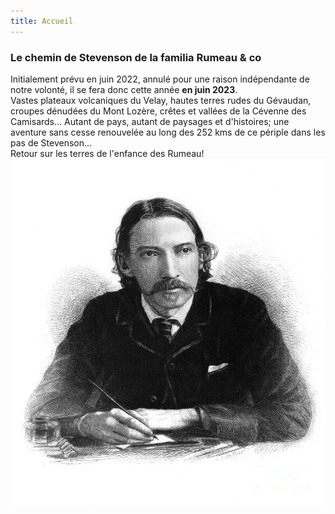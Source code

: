 ```yaml
---
title: Accueil
---
```

### Le chemin de Stevenson de la familia Rumeau & co
Initialement prévu en juin 2022, annulé pour une raison indépendante de notre volonté, il se fera donc cette année **en juin 2023**.<br>
Vastes plateaux volcaniques du Velay, hautes terres rudes du Gévaudan, croupes dénudées du Mont Lozère, crêtes et vallées de la Cévenne des Camisards... Autant de pays, autant de paysages et d'histoires; une aventure sans cesse renouvelée au long des 252 kms de ce périple dans les pas de Stevenson...<br>
Retour sur les terres de l'enfance des Rumeau!
![Stevenson](
https://raw.githubusercontent.com/LouisRumeau/test-website-repo-3796/main/images/robert-louis-stevenson-granger.jpg)
